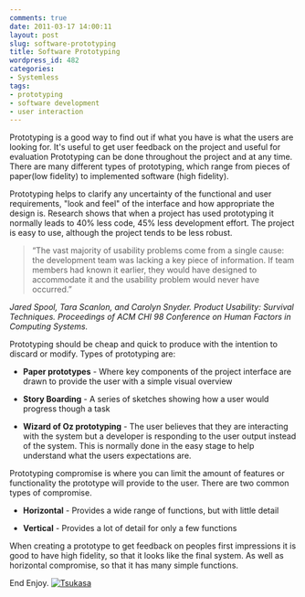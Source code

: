 ```yaml
---
comments: true
date: 2011-03-17 14:00:11
layout: post
slug: software-prototyping
title: Software Prototyping
wordpress_id: 482
categories:
- Systemless
tags:
- prototyping
- software development
- user interaction
---
```


Prototyping is a good way to find out if what you have is what the users are looking for.  It's useful to get user feedback on the project and useful for evaluation  Prototyping can be done throughout the project and at any time.  There are many different types of prototyping, which range from pieces of paper(low fidelity) to implemented software (high fidelity).

Prototyping helps to clarify any uncertainty of the functional and user requirements, "look and feel" of the interface and how appropriate the design is.  Research shows that when a project has used prototyping it normally leads to 40% less code, 45% less development effort.  The project is easy to use, although the project tends to be less robust.



> “The vast majority of usability problems come from a single cause: the development team was lacking a key piece of information. If team members had known it earlier, they would have designed to accommodate it and the usability problem would never have occurred.”



_Jared Spool, Tara Scanlon, and Carolyn Snyder. Product Usability: Survival Techniques. Proceedings of ACM CHI 98 Conference on Human Factors in Computing Systems._

Prototyping should be cheap and quick to produce with the intention to discard or modify.  Types of prototyping are:





- **Paper prototypes** - Where key components of the project interface are drawn to provide the user with a simple visual overview


- **Story Boarding** - A series of sketches showing how a user would progress though a task


- **Wizard of Oz prototyping** - The user believes that they are interacting with the system but a developer is responding to the user output instead of the system.  This is normally done in the easy stage to help understand what the users expectations are.



Prototyping compromise is where you can limit the amount of features or functionality the prototype will provide to the user.  There are two common types of compromise.



- **Horizontal** - Provides a wide range of functions, but with little detail


- **Vertical** - Provides a lot of detail for only a few functions



When creating a prototype to get feedback on peoples first impressions it is good to have high fidelity, so that it looks like the final system. As well as horizontal compromise, so that it has many simple functions.

End Enjoy.
[![Tsukasa](http://nationpigeon.com/wp-content/uploads/2011/03/tsukasa-150x150.png)](http://nationpigeon.com/wp-content/uploads/2011/03/tsukasa.png)
